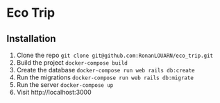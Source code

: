 # Eco Trip

## Installation

1. Clone the repo `git clone git@github.com:RonanLOUARN/eco_trip.git`
2. Build the project `docker-compose build`
3. Create the database `docker-compose run web rails db:create`
4. Run the migrations `docker-compose run web rails db:migrate`
5. Run the server `docker-compose up`
6. Visit http://localhost:3000
